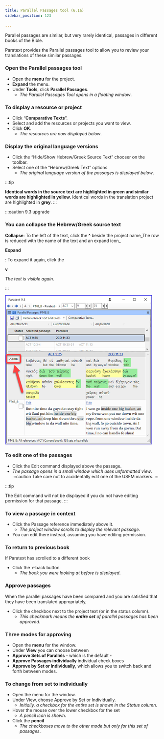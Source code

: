 ```yaml
---
title: Parallel Passages tool (6.1a)
sidebar_position: 123

---
```






Parallel passages are similar, but very rarely identical, passages in different books of the Bible.


Paratext provides the Parallel passages tool to allow you to review your translations of these similar passages.


### Open the Parallel passages tool

- Open the **menu** for the project.
- **Expand** the menu.
- Under **Tools**, click **Parallel Passages**.
	- _The Parallel Passages Tool opens in a floating window_.

### To display a resource or project

- Click “**Comparative Texts**”.
- Select and add the resources or projects you want to view.
- Click **OK**.
	- _The resources are now displayed below_.

### Display the original language versions

- Click the “Hide/Show Hebrew/Greek Source Text” chooser on the toolbar.
- Select one of the “Hebrew/Greek Text” options.
	- _The original language version of the passages is displayed below_.

:::tip


**Identical words in the source text are highlighted in green and similar words are highlighted in yellow.** Identical words in the translation project are highlighted in **grey**. :::


:::caution 9.3 upgrade


### You can collapse the Hebrew/Greek source text


**Collapse**: To the left of the text, click the **^** beside the project name_The row is reduced with the name of the text and an expand icon_


**Expand**


: To expand it again, click the


**v**


_The text is visible again._


:::


![](./2093751301.png)


### To edit one of the passages

- Click the Edit command displayed above the passage.
- _The passage opens in a small window which uses unformatted view_. :::caution Take care not to accidentally edit one of the USFM markers. :::

:::tip


The Edit command will not be displayed if you do not have editing permission for that passage. :::


### To view a passage in context

- Click the Passage reference immediately above it.
	- _The project window scrolls to display the relevant passage_.
- You can edit there instead, assuming you have editing permission.

### To return to previous book


If Paratext has scrolled to a different book

- Click the ←back button
	- _The book you were looking at before is displayed_.

### Approve passages


When the parallel passages have been compared and you are satisfied that they have been translated appropriately,

- Click the checkbox next to the project text (or in the status column).
	- _This checkmark means the_ _**entire set**_ _of parallel passages has been approved_.

### Three modes for approving

- Open the **menu** for the window.
- Under **View** you can choose between
- **Approve Sets of Parallels** - which is the default -
- **Approve Passages individually** individual check boxes
- **Approve by Set or Individually**, which allows you to switch back and forth between modes.

### To change from set to individually

- Open the menu for the window.
- Under View, choose Approve by Set or Individually.
	- _Initially, a checkbox for the entire set is shown in the Status column_.
- Hover the mouse over the lower checkbox for the set
	- _A pencil icon is shown_.
- Click the **pencil**
	- _The checkboxes move to the other mode but only for this set of passages_.
